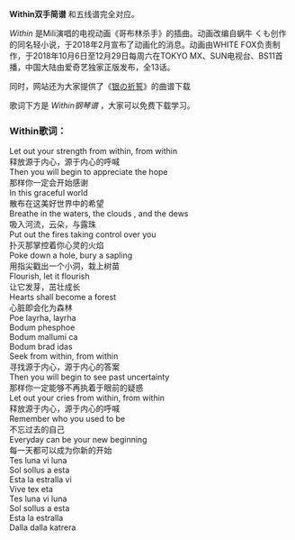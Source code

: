 

**Within双手简谱** 和五线谱完全对应。

_Within_ 是Mili演唱的电视动画《哥布林杀手》的插曲。动画改编自蜗牛 くも创作的同名轻小说，于2018年2月宣布了动画化的消息。动画由WHITE
FOX负责制作，于2018年10月6日至12月29日每周六在TOKYO MX、SUN电视台、BS11首播，中国大陆由爱奇艺独家正版发布，全13话。

同时，网站还为大家提供了《[银の祈誓](Music-10082-银の祈誓-哥布林杀手ED.html "银の祈誓")》的曲谱下载

歌词下方是 _Within钢琴谱_ ，大家可以免费下载学习。

### Within歌词：

Let out your strength from within, from within  
释放源于内心，源于内心的呼喊  
Then you will begin to appreciate the hope  
那样你一定会开始感谢  
In this graceful world  
散布在这美好世界中的希望  
Breathe in the waters, the clouds , and the dews  
吸入河流，云朵，与露珠  
Put out the fires taking control over you  
扑灭那掌控着你心灵的火焰  
Poke down a hole, bury a sapling  
用指尖戳出一个小洞，栽上树苗  
Flourish, let it flourish  
让它发芽，茁壮成长  
Hearts shall become a forest  
心脏即会化为森林  
Poe layrha, layrha  
Bodum phesphoe  
Bodum mallumi ca  
Bodum brad idas  
Seek from within, from within  
寻找源于内心，源于内心的答案  
Then you will begin to see past uncertainty  
那样你一定能够不再执着于眼前的疑惑  
Let out your cries from within, from within  
释放源于内心，源于内心的呼喊  
Remember who you used to be  
不忘过去的自己  
Everyday can be your new beginning  
每一天都可以成为你新的开始  
Tes luna vi luna  
Sol sollus a esta  
Esta la estralla vi  
Vive tex eta  
Tes luna vi luna  
Sol sollus a esta  
Esta la estralla  
Dalla dalla katrera

